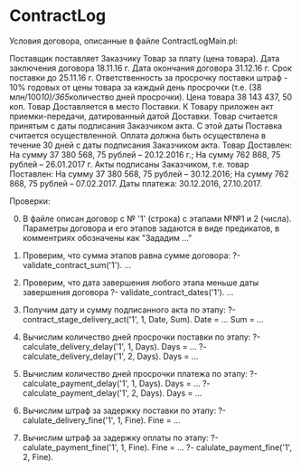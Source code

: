 # ContractLog

Условия договора, описанные в файле ContractLogMain.pl:

Поставщик поставляет Заказчику Товар за плату (цена товара).
Дата заключения договора 18.11.16 г.
Дата окончания договора 31.12.16 г.
Срок поставки до 25.11.16 г.
Ответственность за просрочку поставки штраф - 10% годовых от цены товара за каждый день просрочки (т.е. (38 млн/100*10)/365*количество дней просрочки).
Цена товара 38 143 437, 50 коп.
Товар Доставляется в место Поставки.
К Товару приложен акт приемки-передачи, датированный датой Доставки.
Товар считается принятым с даты подписания Заказчиком акта.
С этой даты Поставка считается осуществленной.
Оплата должна быть осуществлена в течение 30 дней с даты подписания Заказчиком акта.
Товар Доставлен:
На сумму 37 380 568, 75 рублей – 20.12.2016 г.;
На сумму 762 868, 75 рублей – 26.01.2017 г.
Акты подписаны Заказчиком, т.е. товар Поставлен:
На сумму 37 380 568, 75 рублей – 30.12.2016;
На сумму 762 868, 75 рублей – 07.02.2017.
Даты платежа: 30.12.2016, 27.10.2017.

Проверки:

0. В файле описан договор с № '1' (строка) с этапами №№1 и 2 (числа).
   Параметры договора и его этапов задаются в виде предикатов, в комментриях обозначены как "Зададим ..."

1. Проверим, что сумма этапов равна сумме договора:
?- validate_contract_sum('1').
...

2. Проверим, что дата завершения любого этапа меньше даты завершения договора
?- validate_contract_dates('1').
...

3. Получим дату и сумму подписанного акта по этапу:
?- contract_stage_delivery_act('1', 1, Date, Sum).
Date = ...
Sum = ...

4. Вычислим количество дней просрочки поставки по этапу:
?- calculate_delivery_delay('1', 1, Days).
Days = ...
?- calculate_delivery_delay('1', 2, Days).
Days = ...

5. Вычислим количество дней просрочки платежа по этапу:
?- calculate_payment_delay('1', 1, Days).
Days = ...
?- calculate_payment_delay('1', 2, Days).
Days = ...

6. Вычислим штраф за задержку поставки по этапу:
?- calulate_delivery_fine('1', 1, Fine).
Fine = ...

7. Вычислим штраф за задержку оплаты по этапу:
?- calulate_payment_fine('1', 1, Fine).
Fine = ...
?- calulate_payment_fine('1', 2, Fine).
